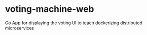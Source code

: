 # voting-machine-web
Go App for displaying the voting UI to teach dockerizing distributed microservices
